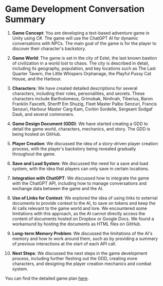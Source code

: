 # Game Development Conversation Summary

1. **Game Concept**: You are developing a text-based adventure game in Unity using C#. The game will use the ChatGPT AI for dynamic conversations with NPCs. The main goal of the game is for the player to discover their character's backstory.

2. **Game World**: The game is set in the city of Estel, the last known bastion of civilization in a world lost to chaos. The city is described in detail, including its geography, population, and key locations such as The Last Quarter Tavern, the Little Whispers Orphanage, the Playful Pussy Cat House, and the Harbour.

3. **Characters**: We have created detailed descriptions for several characters, including their roles, personalities, and secrets. These characters include Bartholomeus, Grimobak, Ninihrah, Tiberius, Baron Franklin Fascetti, Sheriff Em Shuzig, Fleet Master Palbo Senzuri, Francis Senzuri, Harbour Master Carg Kam, Corbin Sordelle, Sergeant Sodgaf Dask, and several commoners.

4. **Game Design Document (GDD)**: We have started creating a GDD to detail the game world, characters, mechanics, and story. The GDD is being hosted on GitHub.

5. **Player Creation**: We discussed the idea of a story-driven player creation process, with the player's backstory being revealed gradually throughout the game.

6. **Save and Load System**: We discussed the need for a save and load system, with the idea that players can only save in certain locations.

7. **Integration with ChatGPT**: We discussed how to integrate the game with the ChatGPT API, including how to manage conversations and exchange data between the game and the AI.

8. **Use of Links for Context**: We explored the idea of using links to external documents to provide context to the AI, to save on tokens and keep the AI calls relevant to the game world and lore. We encountered some limitations with this approach, as the AI cannot directly access the content of documents hosted on Dropbox or Google Docs. We found a workaround by hosting the documents as HTML files on GitHub.

9. **Long-term Memory Problem**: We discussed the limitations of the AI's memory and how to work around them, such as by providing a summary of previous interactions at the start of each API call.

10. **Next Steps**: We discussed the next steps in the game development process, including further fleshing out the GDD, creating more characters, and designing the player creation mechanics and combat system.

You can find the detailed game plan [here](https://github.com/Piedpiperz80/game_plan/blob/main/game_plan.html).
